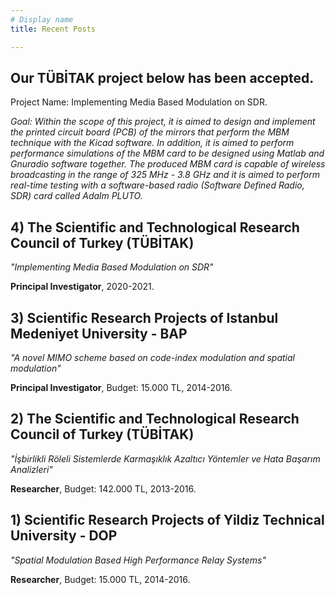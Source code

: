 ```yaml
---
# Display name
title: Recent Posts

---
```


##  Our TÜBİTAK project below has been accepted.

Project Name: Implementing Media Based Modulation on SDR.

_Goal: Within the scope of this project, it is aimed to design and implement the printed circuit board (PCB) of the mirrors that perform the MBM technique with the Kicad software. In addition, it is aimed to perform performance simulations of the MBM card to be designed using Matlab and Gnuradio software together. The produced MBM card is capable of wireless broadcasting in the range of 325 MHz - 3.8 GHz and it is aimed to perform real-time testing with a software-based radio (Software Defined Radio, SDR) card called Adalm PLUTO._


## 4) The Scientific and Technological Research Council of Turkey (TÜBİTAK)
_"Implementing Media Based Modulation on SDR"_ 

**Principal Investigator**, 2020-2021.

## 3) Scientific Research Projects of Istanbul Medeniyet University -  BAP
_"A novel MIMO scheme based on code-index modulation and spatial modulation"_

**Principal Investigator**, Budget: 15.000 TL, 2014-2016.

## 2) The Scientific and Technological Research Council of Turkey (TÜBİTAK)
_"İşbirlikli Röleli Sistemlerde Karmaşıklık Azaltıcı Yöntemler ve Hata Başarım Analizleri"_

**Researcher**, Budget: 142.000 TL, 2013-2016.

## 1) Scientific Research Projects of Yildiz Technical University -  DOP
_"Spatial Modulation Based High Performance Relay Systems"_

**Researcher**, Budget: 15.000 TL, 2014-2016.
